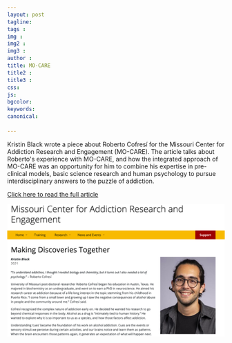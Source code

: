 ```yaml
---
layout: post
tagline: 
tags : 
img : 
img2 : 
img3 : 
author : 
title: MO-CARE
title2 : 
title3 : 
css: 
js: 
bgcolor: 
keywords: 
canonical:

---
```



Kristin Black wrote a piece about Roberto Cofresí for the Missouri Center for Addiction Research and Engagement (MO-CARE). The article talks about Roberto's experience with MO-CARE, and how the integrated approach of MO-CARE was an opportunity for him to combine his expertise in pre-clinical models, basic science research and human psychology to pursue interdisciplinary answers to the puzzle of addiction. 


[Click here to read the full article](https://mocare.missouri.edu/news/making-discoveries-together)

<span class="image tiny"><img src="/assets/images/news/MOCARE.png" alt="MO-CARE" width="700" /></span>

